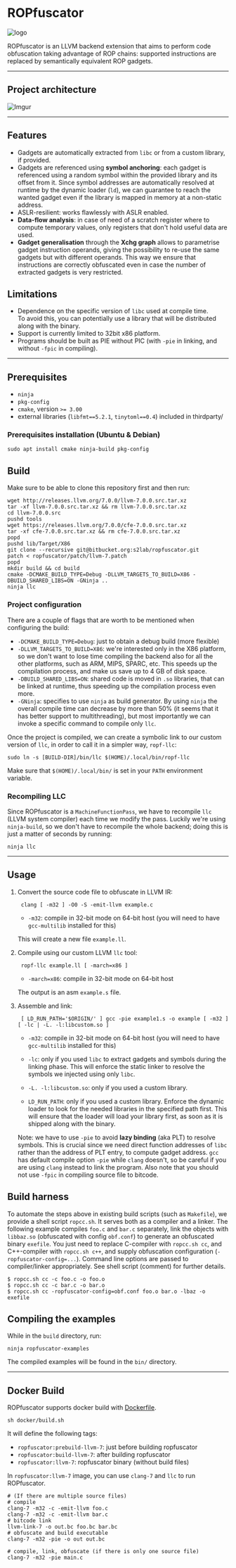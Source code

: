 # ROPfuscator

![logo](https://i.imgur.com/dSAJ2VG.png)

ROPfuscator is an LLVM backend extension that aims to perform code obfuscation taking advantage of ROP chains: supported instructions are replaced by semantically equivalent ROP gadgets.

-------

## Project architecture

![Imgur](https://i.imgur.com/ipResnS.png)

-------

## Features

- Gadgets are automatically extracted from `libc` or from a custom library, if provided.
- Gadgets are referenced using **symbol anchoring**: each gadget is referenced using a random symbol within the provided library and its offset from it. Since symbol addresses are automatically resolved at runtime by the dynamic loader (`ld`), we can guarantee to reach the wanted gadget even if the library is mapped in memory at a non-static address.
- ASLR-resilient: works flawlessly with ASLR enabled.
- **Data-flow analysis**: in case of need of a scratch register where to compute temporary values, only registers that don't hold useful data are used. 
- **Gadget generalisation** through the **Xchg graph** allows to parametrise gadget instruction operands, giving the possibility to re-use the same gadgets but with different operands. This way we ensure that instructions are correctly obfuscated even in case the number of extracted gadgets is very restricted.

## Limitations

- Dependence on the specific version of `libc` used at compile time.  
    To avoid this, you can potentially use a library that will be distributed along with the binary.
- Support is currently limited to 32bit x86 platform.
- Programs should be built as PIE without PIC (with `-pie` in linking, and without `-fpic` in compiling).

-------

## Prerequisites

- `ninja`
- `pkg-config`
- `cmake`, version `>= 3.00`
- external libraries (`libfmt==5.2.1`, `tinytoml==0.4`) included in thirdparty/

### Prerequisites installation (Ubuntu & Debian)

    sudo apt install cmake ninja-build pkg-config

## Build

Make sure to be able to clone this repository first and then run:

    wget http://releases.llvm.org/7.0.0/llvm-7.0.0.src.tar.xz
    tar -xf llvm-7.0.0.src.tar.xz && rm llvm-7.0.0.src.tar.xz 
    cd llvm-7.0.0.src
    pushd tools
    wget https://releases.llvm.org/7.0.0/cfe-7.0.0.src.tar.xz
    tar -xf cfe-7.0.0.src.tar.xz && rm cfe-7.0.0.src.tar.xz
    popd
    pushd lib/Target/X86
    git clone --recursive git@bitbucket.org:s2lab/ropfuscator.git
    patch < ropfuscator/patch/llvm-7.patch
    popd
    mkdir build && cd build
    cmake -DCMAKE_BUILD_TYPE=Debug -DLLVM_TARGETS_TO_BUILD=X86 -DBUILD_SHARED_LIBS=ON -GNinja ..
    ninja llc

### Project configuration

There are a couple of flags that are worth to be mentioned when configuring the build:

- `-DCMAKE_BUILD_TYPE=Debug`: just to obtain a debug build (more flexible)
- `-DLLVM_TARGETS_TO_BUILD=X86`: we're interested only in the X86 platform, so we don't want to lose time compiling the backend also for all the other platforms, such as ARM, MIPS, SPARC, etc. This speeds up the compilation process, and make us save up to 4 GB of disk space.
- `-DBUILD_SHARED_LIBS=ON`: shared code is moved in `.so` libraries, that can be linked at runtime, thus speeding up the compilation process even more.
- `-GNinja`: specifies to use `ninja` as build generator. By using `ninja` the overall compile time can decrease by more than 50% (it seems that it has better support to multithreading), but most importantly we can invoke a specific command to compile only `llc`.

Once the project is compiled, we can create a symbolic link to our custom version of `llc`, in order to call it in a simpler way, `ropf-llc`:

    sudo ln -s [BUILD-DIR]/bin/llc $(HOME)/.local/bin/ropf-llc

Make sure that `$(HOME)/.local/bin/` is set in your `PATH` environment variable.

### Recompiling LLC

Since ROPfuscator is a `MachineFunctionPass`, we have to recompile `llc` (LLVM system compiler) each time we modify the pass.
Luckily we're using `ninja-build`, so we don't have to recompile the whole backend; doing this is just a matter of seconds by running:

    ninja llc

-------

## Usage

1. Convert the source code file to obfuscate in LLVM IR:

        clang [ -m32 ] -O0 -S -emit-llvm example.c

    - `-m32`: compile in 32-bit mode on 64-bit host (you will need to have `gcc-multilib` installed for this)

    This will create a new file `example.ll`.

2. Compile using our custom LLVM `llc` tool:

        ropf-llc example.ll [ -march=x86 ]

    - `-march=x86`: compile in 32-bit mode on 64-bit host

    The output is an asm `example.s` file.

3. Assemble and link:

        [ LD_RUN_PATH='$ORIGIN/' ] gcc -pie example1.s -o example [ -m32 ] [ -lc | -L. -l:libcustom.so ]


    - `-m32`: compile in 32-bit mode on 64-bit host (you will need to have `gcc-multilib` installed for this)

    - `-lc`: only if you used `libc` to extract gadgets and symbols during the linking phase. This will enforce the static linker to resolve the symbols we injected using only `libc`.

    - `-L. -l:libcustom.so`: only if you used a custom library. 
    - `LD_RUN_PATH`: only if you used a custom library. Enforce the dynamic loader to look for the needed libraries in the specified path first. This will ensure that the loader will load your library first, as soon as it is shipped along with the binary.

    Note: we have to use `-pie` to avoid **lazy binding** (aka PLT) to resolve symbols. This is crucial since we need direct function addresses of `libc` rather than the address of PLT entry, to compute gadget address. `gcc` has default compile option `-pie` while `clang` doesn't, so be careful if you are using `clang` instead to link the program. Also note that you should not use `-fpic` in compiling source file to bitcode.

## Build harness

To automate the steps above in existing build scripts (such as `Makefile`), we provide a shell script `ropcc.sh`. It serves both as a compiler and a linker.
The following example compiles `foo.c` and `bar.c` separately, link the objects with `libbaz.so` (obfuscated with config `obf.conf`) to generate an obfuscated binary `exefile`.
You just need to replace C-compiler with `ropcc.sh cc`, and C++-compiler with `ropcc.sh c++`, and supply obfuscation configuration (`-ropfuscator-config=...`).
Command line options are passed to compiler/linker appropriately.
See shell script (comment) for further details.

    $ ropcc.sh cc -c foo.c -o foo.o
    $ ropcc.sh cc -c bar.c -o bar.o
    $ ropcc.sh cc -ropfuscator-config=obf.conf foo.o bar.o -lbaz -o exefile

## Compiling the examples

While in the `build` directory, run:

    ninja ropfuscator-examples

The compiled examples will be found in the `bin/` directory.

-------

## Docker Build

ROPfuscator supports docker build with [Dockerfile](docker/Dockerfile.llvm7).

    sh docker/build.sh

It will define the following tags:

- `ropfuscator:prebuild-llvm-7`: just before building ropfuscator
- `ropfuscator:build-llvm-7`: after building ropfuscator
- `ropfuscator:llvm-7`: ropfuscator binary (without build files)

In `ropfuscator:llvm-7` image, you can use `clang-7` and `llc` to run ROPfuscator.

    # (If there are multiple source files)
    # compile
    clang-7 -m32 -c -emit-llvm foo.c
    clang-7 -m32 -c -emit-llvm bar.c
    # bitcode link
    llvm-link-7 -o out.bc foo.bc bar.bc
    # obfuscate and build executable
    clang-7 -m32 -pie -o out out.bc

    # compile, link, obfuscate (if there is only one source file)
    clang-7 -m32 -pie main.c
